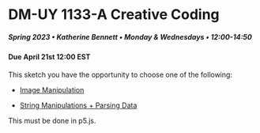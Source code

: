 # DM-UY 1133-A Creative Coding
##### Spring 2023 • Katherine Bennett • Monday & Wednesdays • 12:00-14:50

####  Due April 21st 12:00 EST


This sketch you have the opportunity to choose one of the following:


* [Image Manipulation](Image_Text_Sketch.md)

* [String Manipulations + Parsing Data](StringManipulation.md)

This must be done in p5.js.

